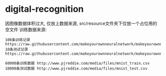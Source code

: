 # digital-recognition


因图像数据体积过大, 仅放上数据来源, src/resource文件夹下仅放一个占位用的空文件
训练数据来源:

	100条训练记录 https://raw.githubusercontent.com/makeyourownneuralnetwork/makeyourownneuralnetwork/master/mnist_dataset/mnist_train_100.csv
	10条测试记录 https://raw.githubusercontent.com/makeyourownneuralnetwork/makeyourownneuralnetwork/master/mnist_dataset/mnist_test_10.csv

	60000条训练数据 http://www.pjreddie.com/media/files/mnist_train.csv
	10000条测试数据 http://www.pjreddie.com/media/files/mnist_test.csv
